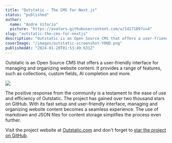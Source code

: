 ```yaml
---
title: "Outstatic - The CMS for Next.js"
status: "published"
author:
  name: "Andre Vitorio"
  picture: "https://avatars.githubusercontent.com/u/1417109?v=4"
slug: "outstatic-the-cms-for-nextjs"
description: "Outstatic is an Open Source CMS that offers a user-friendly interface for managing and organizing website content."
coverImage: "/images/outstatic-screenshot-Y0ND.png"
publishedAt: "2024-01-20T01:53:49.631Z"
---
```


Outstatic is an Open Source CMS that offers a user-friendly interface for managing and organizing website content. It provides a range of features, such as collections, custom fields, AI completion and more.

![](/images/image-QyOT.png)

The positive response from the community is a testament to the ease of use and efficiency of Outstatic. The project has gained over two thousand stars on GitHub. With its fast setup and user-friendly interface, managing and organizing website content becomes a seamless experience. The use of markdown and JSON files for content storage simplifies the process even further.

Visit the project website at [Outstatic.com](https://outstatic.com) and don't forget to [star the project on GitHub](https://github.com/avitorio/outstatic).
